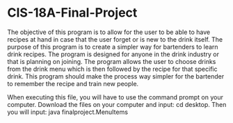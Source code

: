 # CIS-18A-Final-Project
The objective of this program is to allow for the user to be able to have recipes at hand in case that the user forget or is new to the drink itself.
The purpose of this program is to create a simpler way for bartenders to learn drink recipes. The program is designed for anyone in the drink industry or that is planning on joining. The program allows the user to choose drinks from the drink menu which is then followed by the recipe for that specific drink. This program should make the process way simpler for the bartender to remember the recipe and train new people. 

When executing this file, you will have to  use the command prompt on your computer. Download the files on your computer and input: cd desktop. Then you will input: java finalproject.MenuItems
